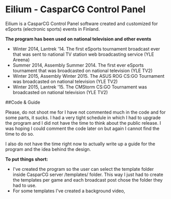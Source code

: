 # Eilium - CasparCG Control Panel

Eilium is a CasparCG Control Panel software created and customized for eSports (electronic sports) events in Finland.

**The program has been used on national television and other events**

* Winter 2014, Lantrek '14. The first eSports tournament broadcast ever that was sent to national TV station web broadcasting service (YLE Areena)
* Summer 2014, Assembly Summer 2014. The first ever eSports tournament that was broadcasted on national television (YLE TV2) 
* Winter 2015, Assembly Winter 2015. The ASUS ROG CS:GO Tournament was broadcasted on national television (YLE TV2) 
* Winter 2015, Lantrek '15. The CMStorm CS:GO Tournament was broadcasted on national television (YLE TV2)

##Code & Guide

Please, do not shoot me for I have not commented much in the code and for some parts, it sucks.
I had a very tight schedule in which I had to upgrade the program and I did not have the time to think about 
the public release. I was hoping I could comment the code later on but again I cannot find the time to do so.

I also do not have the time right now to actually write up a guide for the program and the idea behind the design. 

**To put things short:**

* I've created the program so the user can select the template folder inside CasparCG server /templates/ folder. This way I just had to create the templates per game
and each broadcast post chose the folder they had to use.  
* For some templates I've created a background video, <template folder name>_background.mp4 which starts and stops each time the template is activated.
* We have successfully used in a broadcast two GoPro cameras hooked up into the same Decklink that CasparCG was running and used them as player cameras. After that they we turned on in the program and crop\position values were set to each layer. I had to test out the position and cropping values in CasparCG Client  and copy them to the program so that they looked right.
* There are hotkeys. Some might not work. You can use the XML to alter them.
* There is a folder path which should be set to where the Server is. This path is nescessary for something, I cannot remember what, in the program. 
* The client can connect to an external server in a properly set local area network (another windows machine). I cannot remember if Windows Firewall had something to do with this.

## Templates

Eilium uses a very specific set of Flash templates, listed below. Unfortunately I cannot release these
template sets as some are paid for and some have design which are not created by me but have been given to me by game 
design companies such as Blizzard. I will, hopefully, later on release the templates on my blog 
(www.ossipesonen.fi) when I've created a generic type to be shared.

* Casters
* Clock
* Countdown
* EndCredits
* Groups
* Info
* Interview
* Playoffs
* Presentation
* Schedule
* Scoreboard
* Sponsors
* Twitter
* vsTeams
* vsPlayers

For some of the templates Eilium uses background 

## Designs

I have included a _designs_and_previews folder on the project structure which includes some layer designs and previews of the designs I've done and actually completed. 
Again, I apologize for not going into this more deeply. 

**Basic tips**

* I've used a safe-zone of 5% in 1080p resolution for web broadcasting, 10% for TV. 
* A dude in YLE was really cautious about text showing so some stuff I had to use 60px fonts on 72dpi but it can be less, like 42px.
* Make sure no templates overlap. Create a framework and make sure you follow it, meaning you STOP overlapping layer.
* Embed fonts on Flash
* Use Tweener in Flash. Takes less time.
* Create a Class file for each template. 
